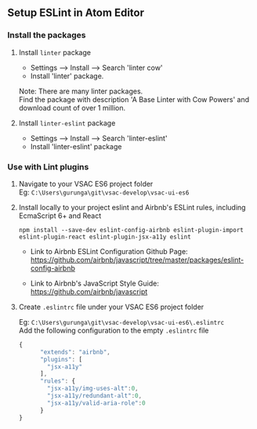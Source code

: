 ## Setup ESLint in Atom Editor

### Install the packages
1.  Install `linter` package
	- Settings --> Install --> Search 'linter cow'
	- Install 'linter' package.

	Note: There are many linter packages.  
	Find the package with description 'A Base Linter with Cow Powers' and download count of over 1 million.

2.  Install `linter-eslint` package
	- Settings --> Install --> Search 'linter-eslint'
	- Install 'linter-eslint' package

### Use with Lint plugins
1.	Navigate to your VSAC ES6 project folder  
	Eg: `C:\Users\gurunga\git\vsac-develop\vsac-ui-es6`

2. 	Install locally to your project eslint and Airbnb's ESLint rules, including EcmaScript 6+ and React
	```
	npm install --save-dev eslint-config-airbnb eslint-plugin-import eslint-plugin-react eslint-plugin-jsx-a11y eslint
	```

	- Link to Airbnb ESLint Configuration Github Page: https://github.com/airbnb/javascript/tree/master/packages/eslint-config-airbnb

	- Link to Airbnb's JavaScript Style Guide: https://github.com/airbnb/javascript

3. 	Create `.eslintrc` file under your VSAC ES6 project folder

	Eg: `C:\Users\gurunga\git\vsac-develop\vsac-ui-es6\.eslintrc`  
	Add the following configuration to the empty `.eslintrc` file
	```js
	{
		  "extends": "airbnb",
		  "plugins": [
			"jsx-a11y"
		  ],
		  "rules": {
			"jsx-a11y/img-uses-alt":0,
			"jsx-a11y/redundant-alt":0,
			"jsx-a11y/valid-aria-role":0
		  }
	}
	```
